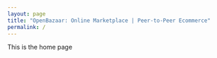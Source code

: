 ```yaml
---
layout: page
title: "OpenBazaar: Online Marketplace | Peer-to-Peer Ecommerce"
permalink: /
---
```


This is the home page